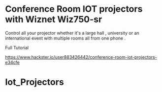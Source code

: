 # Conference Room IOT projectors with Wiznet Wiz750-sr 


Control all your projector whether it's a large hall , university or an international event with multiple rooms all from one phone .

Full Tutorial 

https://www.hackster.io/user883426442/conference-room-iot-projectors-e34cfe

# Iot_Projectors
